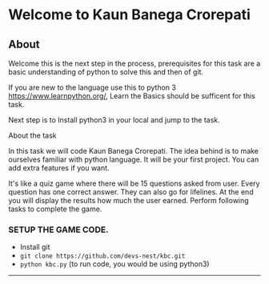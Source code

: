  
# Welcome to Kaun Banega Crorepati

## About
  Welcome this is the next step in the process, prerequisites for this task are a basic understanding of python to solve this and then of git.

  If you are new to the language use this to python 3 https://www.learnpython.org/, Learn the Basics should be sufficent for this task.

  Next step is to Install python3 in your local and jump to the task.

  About the task 

  In this task we will code Kaun Banega Crorepati. The idea behind is to make ourselves familiar with python language. It will be your first project. You can add extra features if you want. 
  
  It's like a quiz game where there will be 15 questions asked from user. Every question has one correct answer. They can also go for lifelines. At the end you will display the results how much the user earned. Perform following tasks to complete the game.
  
### SETUP THE GAME CODE.

  *  Install git
  * `git clone https://github.com/devs-nest/kbc.git`
  * `python kbc.py` (to run code, you would be using python3) 

---

  


